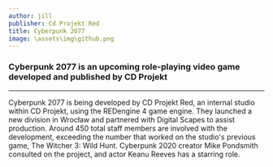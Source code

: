 ```yaml
---
author: jill
publisher: Cd Projekt Red
title: Cyberpunk 2077
image: \assets\img\github.png
---
```

<!-- Cyberpunk.md -->
### Cyberpunk 2077 is an upcoming role-playing video game developed and published by CD Projekt

<hr>
Cyberpunk 2077 is being developed by CD Projekt Red, an internal studio within CD Projekt, using the REDengine 4 game engine. They launched a new division in Wrocław and partnered with Digital Scapes to assist production. Around 450 total staff members are involved with the development, exceeding the number that worked on the studio's previous game, The Witcher 3: Wild Hunt. Cyberpunk 2020 creator Mike Pondsmith consulted on the project, and actor Keanu Reeves has a starring role.